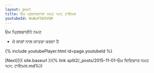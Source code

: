 ```yaml
---
layout: post
title: ਓਮ ਪ੍ਰਕਾਸ਼ਨਾਯਾ ਨਮਹ ੧੦੮ ਟਾਇਮਸ
youtubeId: WuNuF565VGM
---
```

 
 
 ਓਮ ਪ੍ਰਿਥਚਾਰੀਨੇ ਨਮਹ  
 
 -  ਜੋ ਲਾਸ਼ਾਂ ਨਾਲ ਯਾਤਰਾ ਕਰਦਾ ਹੈ 
 
  
 
  
 
 
 
 
 
 


{% include youtubePlayer.html id=page.youtubeId %}
 
[Next]({{ site.baseurl }}{% link  split2/_posts/2015-11-01-ਓਮ ਵਿਦਿਸ਼ਾਯ ਨਮਹ ੧੦੮ ਟਾਇਮਸ.md%})
 

